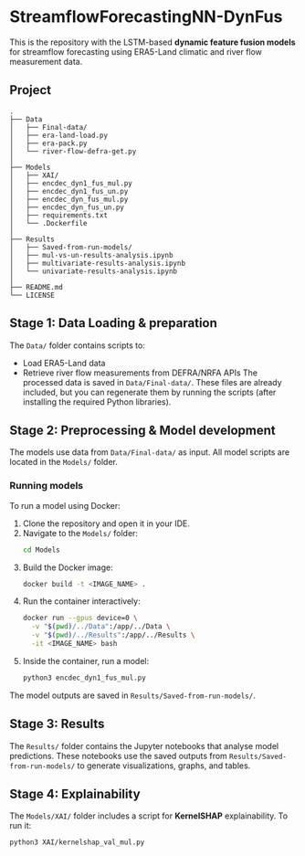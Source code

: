 # StreamflowForecastingNN-DynFus

This is the repository with the LSTM-based **dynamic feature fusion models** for streamflow forecasting using ERA5-Land climatic and river flow measurement data.

## Project
```
.
├── Data
│   ├── Final-data/
│   ├── era-land-load.py
│   ├── era-pack.py
│   └── river-flow-defra-get.py
│
├── Models
│   ├── XAI/
│   ├── encdec_dyn1_fus_mul.py
│   ├── encdec_dyn1_fus_un.py
│   ├── encdec_dyn_fus_mul.py
│   ├── encdec_dyn_fus_un.py
│   ├── requirements.txt
│   └── .Dockerfile
│
├── Results
│   ├── Saved-from-run-models/
│   ├── mul-vs-un-results-analysis.ipynb
│   ├── multivariate-results-analysis.ipynb
│   └── univariate-results-analysis.ipynb
│
├── README.md
└── LICENSE
```


## Stage 1: Data Loading & preparation

The `Data/` folder contains scripts to:

- Load ERA5-Land data
- Retrieve river flow measurements from DEFRA/NRFA APIs
The processed data is saved in `Data/Final-data/`. These files are already included, but you can regenerate them by running the scripts (after installing the required Python libraries).

## Stage 2: Preprocessing & Model development

The models use data from `Data/Final-data/` as input. All model scripts are located in the `Models/` folder.

### Running models

To run a model using Docker:

1. Clone the repository and open it in your IDE.
2. Navigate to the `Models/` folder:
   ```bash
   cd Models
   ```
3. Build the Docker image:
   ```bash
   docker build -t <IMAGE_NAME> .
   ```
4. Run the container interactively:
   ```bash
   docker run --gpus device=0 \
     -v "$(pwd)/../Data":/app/../Data \
     -v "$(pwd)/../Results":/app/../Results \
     -it <IMAGE_NAME> bash
   ```
5. Inside the container, run a model:
   ```bash
   python3 encdec_dyn1_fus_mul.py
   ```

The model outputs are saved in `Results/Saved-from-run-models/`.

## Stage 3: Results
The `Results/` folder contains the Jupyter notebooks that analyse model predictions. These notebooks use the saved outputs from `Results/Saved-from-run-models/` to generate visualizations, graphs, and tables.

## Stage 4: Explainability

The `Models/XAI/` folder includes a script for **KernelSHAP** explainability. To run it:

```bash
python3 XAI/kernelshap_val_mul.py
```


